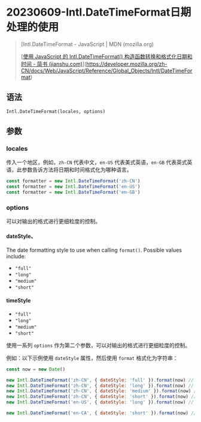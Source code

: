 # 20230609-Intl.DateTimeFormat日期处理的使用

> [Intl.DateTimeFormat - JavaScript | MDN (mozilla.org)
>
> [[使用 JavaScript 的 Intl.DateTimeFormat() 构造函数转换和格式化日期和时间 - 简书 (jianshu.com)](https://www.jianshu.com/p/2178d9001198)](https://developer.mozilla.org/zh-CN/docs/Web/JavaScript/Reference/Global_Objects/Intl/DateTimeFormat)

## 语法

`Intl.DateTimeFormat(locales, options)`

## 参数

### locales

 传入一个地区，例如，`zh-CN` 代表中文，`en-US` 代表美式英语，`en-GB` 代表英式英语，此参数告诉方法将日期和时间格式化为哪种语言。

```ts
const formatter = new Intl.DateTimeFormat('zh-CN')
const formatter = new Intl.DateTimeFormat('en-US')
const formatter = new Intl.DateTimeFormat('en-GB')
```

### options

可以对输出的格式进行更细粒度的控制。

#### dateStyle、

The date formatting style to use when calling `format()`. Possible values include:

- `"full"`
- `"long"`
- `"medium"`
- `"short"`

#### timeStyle

- `"full"`
- `"long"`
- `"medium"`
- `"short"`



使用一系列 `options` 作为第二个参数，可以对输出的格式进行更细粒度的控制。

例如：以下示例使用 `dateStyle` 属性，然后使用 `format` 格式化为字符串：

```js
const now = new Date()

new Intl.DateTimeFormat('zh-CN', { dateStyle: 'full' }).format(now) // '2022年3月30日星期三'
new Intl.DateTimeFormat('zh-CN', { dateStyle: 'long' }).format(now) // '2022年3月30日'
new Intl.DateTimeFormat('zh-CN', { dateStyle: 'medium' }).format(now) // '2022年3月30日'
new Intl.DateTimeFormat('zh-CN', { dateStyle: 'short' }).format(now) // '2022/3/30'
new Intl.DateTimeFormat('en-US', { dateStyle: 'long' }).format(now) // 'March 30, 2022'

new Intl.DateTimeFormat('en-CA', { dateStyle: 'short' }).format(now) // '2022-03-30'
```

